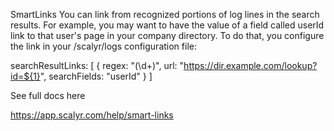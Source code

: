 SmartLinks
You can link from recognized portions of log lines in the search results. For example, you may want to have the value of a field called userId link to that user's page in your company directory. To do that, you configure the link in your /scalyr/logs configuration file:

searchResultLinks: [
 {
  regex: "(\\d+)",
  url: "https://dir.example.com/lookup?id=${1}",
  searchFields: "userId"
 }
]

See full docs here

https://app.scalyr.com/help/smart-links
